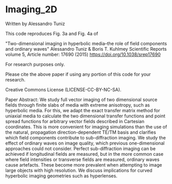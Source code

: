 # Imaging_2D

Written by Alessandro Tuniz

This code reproduces Fig. 3a and Fig. 4a of 

"Two-dimensional imaging in hyperbolic media–the role of field components and ordinary waves"
Alessandro Tuniz & Boris T. Kuhlmey 
Scientific Reports volume 5, Article number: 17690 (2015) 
https://doi.org/10.1038/srep17690

For research purposes only.

Please cite the above paper if using any portion of this code for your research.

Creative Commons License (LICENSE-CC-BY-NC-SA).

Paper Abstract:
We study full vector imaging of two dimensional source fields through finite slabs of media with extreme anisotropy, such as hyperbolic media. For this, we adapt the exact transfer matrix method for uniaxial media to calculate the two dimensional transfer functions and point spread functions for arbitrary vector fields described in Cartesian coordinates. This is more convenient for imaging simulations than the use of the natural, propagation direction-dependent TE/TM basis and clarifies which field components contribute to sub-diffraction imaging. We study the effect of ordinary waves on image quality, which previous one-dimensional approaches could not consider. Perfect sub-diffraction imaging can be achieved if longitudinal fields are measured, but in the more common case where field intensities or transverse fields are measured, ordinary waves cause artefacts. These become more prevalent when attempting to image large objects with high resolution. We discuss implications for curved hyperbolic imaging geometries such as hyperlenses.
